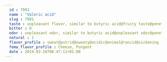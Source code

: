 ```yaml
---
  id : 7991
  name : "Valeric acid"
  slug : 7991
  taste : unpleasant flavor, similar to butyric acid@fruity taste@penetrating taste
  bitter : 0
  odor : unpleasant odor, similar to butyric acid@unpleasant odor@penetrating odor
  natural : 1
  flavor_profile : sweat@putrid@sweaty@acidic@animal@rancid@sickening
  fema_flavor_profile : Cheese, Pungent
  date : 2019-03-26T08:47:11+01:00
---
```



